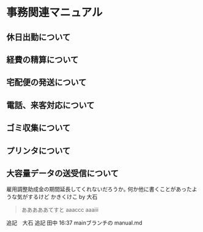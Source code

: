 # 事務関連マニュアル
## 休日出勤について
## 経費の精算について
## 宅配便の発送について
## 電話、来客対応について
## ゴミ収集について
## プリンタについて
## 大容量データの送受信について

雇用調整助成金の期間延長してくれないだろうか｡
何か他に書くことがあったような気がするけど
かきくけこ by 大石
> あああああてすと
> aaaccc
aaaiii

追記　大石
追記  田中 16:37 mainブランチの manual.md 
